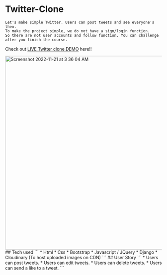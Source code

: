 # Twitter-Clone
```
Let's make simple Twitter. Users can post tweets and see everyone's them.
To make the project simple, we do not have a sign/login function.
So there are not user accounts and follow function. You can challenge after you finish the course.
```
Check out [LIVE Twitter clone DEMO](https://twitterclone-1.ved7.repl.co/) here!!


<img width="624" alt="Screenshot 2022-11-21 at 3 36 04 AM" src="https://user-images.githubusercontent.com/99425379/202928807-b3747073-4da8-453f-9fe1-d8d6d47eeb02.png">
## Tech used
```
* Html
* Css
* Bootstrap
* Javascript / JQuery
* Django
* Cloudinary (To host uploaded images on CDN)
```
## User Story
```
* Users can post tweets.
* Users can edit tweets.
* Users can delete tweets.
* Users can send a like to a tweet.
```
